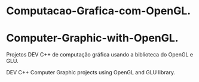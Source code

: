 # Computacao-Grafica-com-OpenGL.

# Computer-Graphic-with-OpenGL.

Projetos DEV C++ de computação gráfica usando a biblioteca do OpenGL e GLU.

DEV C++ Computer Graphic projects using OpenGL and GLU library.

